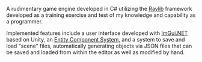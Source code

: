A rudimentary game engine developed in C# utilizing the [Raylib](https://www.raylib.com/) framework developed as a training exercise and test of my knowledge and capability as a programmer.

Implemented features include a user interface developed with [ImGui.NET](https://github.com/ImGuiNET/ImGui.NET) based on Unity, an [Entity Component System](ECS), and a system to save and load "scene" files, automatically generating objects via JSON files that can be saved and loaded from within the editor as well as modified by hand.
